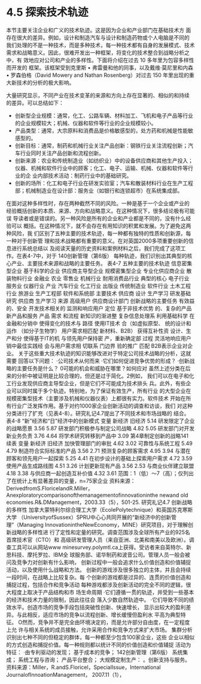 # 4.5 探索技术轨迹

&#x20;      本节主要关注企业和广义的技术轨迹。这是因为企业和产业部门在基础技术方 面存在很大的差异。例如，设计和制造汽车与设计和制造药物或个人电脑是不同的 我们处理的不是一种技术，而是多种技术，每一种技术都有自身的发展模式、技术需求和战略意义。因此，很难开发出一种框架，将变化的技术整合到战略分析之中，有 效地应对公司和产业的多样性。下面将介绍在过去 10 多年里为包容多样性而开发的 框架。该框架受到克里斯 • 弗雷曼和他的同事，以及戴维·莫尼里和内森 • 罗森伯格（David Mowery and Nathan Rosenberg）对过去 150 年里出现的重大新技术的分析的极大影响。

&#x20;       大量研究显示，不同产业在技术变革的来源和方向上存在显著的、相似的和持续 的差异。可以总结如下：

* 创新型企业规模：通常，化工、公路车辆、材料加工、飞机和电子产品等行业 的企业规模较大；机械、仪器和软件等行业的企业规模较小。
* 产品类型：通常，大宗原料和消费品是价格敏感型的，处方药和机械是性能敏 感型的。
* 创新目标：通常，制药和机械行业关注产品创新：钢铁行业关注流程创新；汽 车行业同时关注产品创新和流程创新。
* 创新来源：农业和传统制造业（如纺织业）中的设备供应商和其他生产投入；仪器、机械和软件行业中的顾客；化工、电子、运输、机械、仪器和软件等行业的企 业内部技术活动：制药行业中的基础研究。
* 创新的场所：化工和电子行业在研发实验室；汽车和散装材料行业在生产工程 部；机械制造业在设计部：服务业（如银行和连锁超市）在系统集成部。&#x20;

&#x20;       在面对这种多样性时，存在两种截然不同的风险。一种是基于一个企业或产业的 经验概括创新的本质、来源、方向和战略意义。在这种情况下，很多结论极有可能误 导读者或是错误的。另一种风险是所有的企业和产业都是不同的，没有什么经验可以 概括。在这种情况下，就不会存在有用知识的积累和发展。为了避免这两种风险，我 们区别了五种主要的技术轨迹，每一种都有独特的性质和创新源，每一种对于创新管 理和技术战略都有重要的意义。在对英国2000多项重要创新的信息进行系统总结以 及阅读天量的历史资料和案例材料之后，我们完成了这项工作。在表4-7中，对于 140创新管理（第6版） 每种轨迹，我们识别出其典型的核心产业、主要技术来源和战略的主要任务。 表4-7 五种主要的技术轨迹 信息密集型企业 基于科学的企业 供应商主导型企业 规模密集型企业 专业化供应商企业 散装物料行业 金融业 农业 零售业 机械行业 耐用消费品行业 典型的核心 电子行业 服务业 仪器行业 产业 汽车行业 化工行业 出版业 传统制造业 软件行业 土木工程行业 旅游业 生产工程部 软件和系统部 主要技术 供应商 设计 生产学习 研发基础研究 供应商 生产学习 来源 高级用户 供应商设计部门 创新战略的主要任务 有效益的、安全 开发技术相关的 监测和响应用户 定位 基于非技术优势 的、复杂的产品 新产品和服务 产品 需求 和流程 新知识的渐进整 复杂信息处理系 利用基础科学 在金融和分销中 使得变化的技术与 路径 使用IT技术 合（如虚拟原型、 统的设计和运作 （如分子生物学） 用户需求相匹配 新材料、B2B） 获得互补性资 设计、生产和分 使得基于IT的机 与领先用户保持密 产，重新确定部 过程 灵活地响应用户 销中最佳实践经 会与用户需求相 切联系 门边界 验的推广 匹配 B2B表示企业对企业。 关于这些重大技术轨迹的知识能够改进对于特定公司技术战略的分析，这就需要 回答以下问题： ·公司技术从何而来 ·它们如何促进竞争优势的形成？ ·创新战略的主要任务是什么？ 0可能的机会和威胁在哪里？如何应对 虽然上述分类在后来的分析中被证明是比较合理的，但还是过于简化。2例如， 我们可以在电子和化工行业发现供应商主导型企业，但是它们不可能成为技术排头 兵。此外，有些企业可以同时属于多个轨迹。特别地，为了保证有效生产，所有行业 的大型企业在规模密集型技术（主要涉及机械和仪器仪表）上都很有实力。软件技术 开始在所有行业广泛发挥作用。基于对约1000家企业创新活动的调查和访谈，我们 对这种分类进行了扩充（见表4-8）。研究礼记4.7提出了不同技术和市场战略的 结合。 表4-8 “新”经济和“日”经济中的创新模式 变量 新经济 旧经济 5.14 研发限定了企业的战略愿景 3.56 5.87 研发部门积极参与制定公司战略 4.82 5.05 研发部门对开发新业务负责 3.76 4.64 将学术研究转移到产品中 3.09 第4章制定创新的战略141 续表 变量 新经济 旧经济 加快管理部门的审批 4.62 3.02 可靠性与系统工程 5.49 4.79 制造符合实际标准的产品 3.56 2.71 预测复杂的顾客需求 4.95 3.94 与潜在顾客和领先用户一起探索 5.25 4.41 在初步设计的基础上探索用户需求 4.72 3.59 使用产品生成路线图 4.51 3.26 计划更新现有产品 3.56 2.53 与商业伙伴建立联盟 4.18 3.38 与供应商一起创造互补价值 4.32 3.61 范围：1（低）～7（高）；仅列出了在统计上有显著差异的变量，n=75家企业 资料来源：DerivedfromS.FloricelandR.Miller，Anexploratorycomparisonofthemanagementofinnovationinthe newand old economies.R&.DManagement，2003.33（5），501-25. 研究礼记4.7 创新战略的多样性 加拿大蒙特利尔综合理工大学（EcolePolytechnique）和英国苏克寒斯大学 （UniversityofSussex）SPRU中心心共同开展的“新经济中的创新管理”（Managing InnovationintheNewEconomy，MINE）研究项目，对于理解创新战略的多样性进 行了定性和定量的研究。调查范围涉及全球所有产业的925名首席技术官（CTO）和 高级研发管理人员（来自亚洲、北美和南美以及欧洲）。调查工具可以从网站www minesurvey.polymtl.ca上获得。受访者来自英特尔、新思科技、摩托罗拉、IBM全 球服务部、诺华制药和波音公司。管理人员一般会被问及竞争力对创新有什么影响， 创新过程中一般会追求什么价值创造和价值辅捉活动，以及使用什么战略和方法。 创新的游戏涉及很多独立的主体，并且会持续一段时间，在战略上比较复杂。每 个创新的游戏都是过异的、连贯的价值创造和捕捉过程，包括合作和竞争活动 每种游戏都涉及创新活动的完全不同的逻辑，很大程度上取决于产品结构和市 场生命周期 ·它们遵循一贯的轨迹，并受到一些基本的经济和技术力量的限制，因此往往会 落入少数自然轨迹中。 ·它们导致不同的绩效水平。创造市场的竞争手段包括突破性创新、快速增长， 显示出较大的盈利差异。与此相反，适应市场的竞争以流程创新、增长缓慢但盈利水 平高为典型特征。 O然而，竞争并不是完全由环境决定的，而是允许部分自由度，在一定程度上允 许与相关系统的成员接触，允许采用合作和竞争方式来扩大市场。 集群分析识别出七种不同的但稳定的群体，每一种都至少包含100家企业，这些 企业以相似的方式创造和捕捉价值。每一种规则都以统计不同的价值创造和价值辅捉 活动为特征： ·由专利驱动的发现； 基于成本的竞争； 142创新管理（第6版） 系统集成； 系统工程与咨询； 产品平台整合； 大规模定制生产： 。创新支持与服务。 资料来源：Miller，R.andS.Floricel，SpecialIssue，International JournalofInnoationManagement， 2007.11（1），
